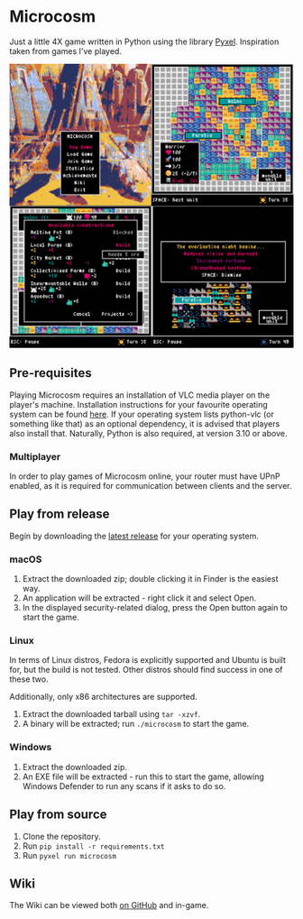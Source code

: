 # Microcosm
Just a little 4X game written in Python using the library [Pyxel](https://github.com/kitao/pyxel).
Inspiration taken from games I've played.

![Screenshots](source/resources/microcosm_gameplay_screenshot.png)

## Pre-requisites
Playing Microcosm requires an installation of VLC media player on the player's machine. Installation instructions for
your favourite operating system can be found [here](https://www.videolan.org/vlc/). If your operating system lists
python-vlc (or something like that) as an optional dependency, it is advised that players also install that. Naturally,
Python is also required, at version 3.10 or above.

### Multiplayer
In order to play games of Microcosm online, your router must have UPnP enabled, as it is required for communication
between clients and the server.

## Play from release

Begin by downloading the [latest release](https://github.com/ChrisNeedham24/microcosm/releases/latest) for your operating system.

### macOS

1. Extract the downloaded zip; double clicking it in Finder is the easiest way.
2. An application will be extracted - right click it and select Open.
3. In the displayed security-related dialog, press the Open button again to start the game.

### Linux

In terms of Linux distros, Fedora is explicitly supported and Ubuntu is built for, but the build is not tested. Other distros should find success in one of these two.

Additionally, only x86 architectures are supported.

1. Extract the downloaded tarball using `tar -xzvf`.
2. A binary will be extracted; run `./microcosm` to start the game.

### Windows

1. Extract the downloaded zip.
2. An EXE file will be extracted - run this to start the game, allowing Windows Defender to run any scans if it asks to do so.

## Play from source

1. Clone the repository.
2. Run `pip install -r requirements.txt`
3. Run `pyxel run microcosm`

## Wiki

The Wiki can be viewed both [on GitHub](https://github.com/ChrisNeedham24/microcosm/wiki) and in-game.
